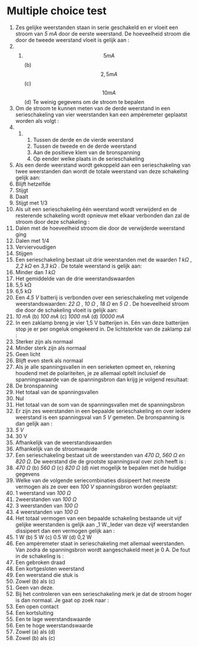 # Multiple choice test

1. Zes gelijke weerstanden staan in serie geschakeld en er vloeit een stroom van _5 mA_ door de eerste weerstand. De hoeveelheid stroom die door de tweede weerstand vloeit is gelijk aan :
2. 1. $$5 mA$$ \(b\) $$\mathrm{2,5} mA$$ \(c\) $$10 mA$$ \(d\) Te weinig gegevens om de stroom te bepalen
3. Om de stroom te kunnen meten van de derde weerstand in een serieschakeling van vier weerstanden kan een ampèremeter geplaatst worden als volgt :
4. 1. 1. Tussen de derde en de vierde weerstand
      2. Tussen de tweede en de derde weerstand
      3. Aan de positieve klem van de bronspanning
      4. Op eender welke plaats in de serieschakeling
5. Als een derde weerstand wordt gekoppeld aan een serieschakeling van twee weerstanden dan wordt de totale weerstand van deze schakeling gelijk aan:
6. Blijft hetzelfde
7. Stijgt
8. Daalt
9. Stijgt met 1/3
10. Als uit een serieschakeling één weerstand wordt verwijderd en de resterende schakeling wordt opnieuw met elkaar verbonden dan zal de stroom door deze schakeling :
11. Dalen met de hoeveelheid stroom die door de verwijderde weerstand ging
12. Dalen met 1/4
13. Verviervoudigen
14. Stijgen
15. Een serieschakeling bestaat uit drie weerstanden met de waarden _1 kΩ_ , _2,2 kΩ_ en _3,3 kΩ_ . De totale weerstand is gelijk aan:
16. Minder dan _1 kΩ_
17. Het gemiddelde van de drie weerstandswaarden
18. 5,5 kΩ
19. 6,5 kΩ
20. Een _4.5 V_ batterij is verbonden over een serieschakeling met volgende weerstandswaarden: _22 Ω_ , _10 Ω_ , _18 Ω_ en _5 Ω_ . De hoeveelheid stroom die door de schakeling vloeit is gelijk aan:
21. _10 mA_ \(b\) _100 mA_ \(c\) _1000 mA_ \(d\) _10000 mA_
22. In een zaklamp breng je vier 1,5 V batterijen in. Eén van deze batterijen stop je er per ongeluk omgekeerd in. De lichtsterkte van de zaklamp zal :
23. Sterker zijn als normaal
24. Minder sterk zijn als normaal
25. Geen licht
26. Blijft even sterk als normaal
27. Als je alle spanningsvallen in een serieketen opmeet en, rekening houdend met de polariteiten, je ze allemaal optelt inclusief de spanningswaarde van de spanningsbron dan krijg je volgend resultaat:
28. De bronspanning
29. Het totaal van de spanningsvallen
30. Nul
31. Het totaal van de som van de spanningsvallen met de spanningsbron
32. Er zijn zes weerstanden in een bepaalde serieschakeling en over iedere weerstand is een spanningsval van _5 V_ gemeten. De bronspanning is dan gelijk aan :
33. _5 V_
34. 30 V
35. Afhankelijk van de weerstandswaarden
36. Afhankelijk van de stroomwaarde
37. Een serieschakeling bestaat uit de weerstanden van _470 Ω_, _560 Ω en 820 Ω_. De weerstand die de grootste spanningsval over zich heeft is :
38. _470 Ω_ \(b\) _560 Ω_ \(c\) _820 Ω_ \(d\) niet mogelijk te bepalen met de huidige gegevens
39. Welke van de volgende seriecombinaties dissipeert het meeste vermogen als ze over een _100 V_ spanningsbron worden geplaatst:
40. 1 weerstand van _100 Ω_
41. 2weerstanden van _100 Ω_
42. 3 weerstanden van _100 Ω_
43. 4 weerstanden van _100 Ω_
44. Het totaal vermogen van een bepaalde schakeling bestaande uit vijf gelijke weerstanden is gelijk aan \_1 W.\_Ieder van deze vijf weerstanden dissipeert dan een vermogen gelijk aan :
45. 1 W \(b\) 5 W \(c\) 0.5 W \(d\) 0,2 W
46. Een ampèremeter staat in serieschakeling met allemaal weerstanden. Van zodra de spanningsbron wordt aangeschakeld meet je 0 A. De fout in de schakeling is :
47. Een gebroken draad
48. Een kortgesloten weerstand
49. Een weerstand die stuk is
50. Zowel \(b\) als \(c\)
51. Geen van deze.
52. Bij het controleren van een serieschakeling merk je dat de stroom hoger is dan normaal. Je gaat op zoek naar :
53. Een open contact
54. Een kortsluiting
55. Een te lage weerstandswaarde
56. Een te hoge weerstandswaarde
57. Zowel \(a\) als \(d\)
58. Zowel \(b\) als \(c\)

